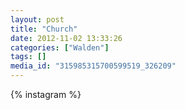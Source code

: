 ```yaml
---
layout: post
title: "Church"
date: 2012-11-02 13:33:26
categories: ["Walden"]
tags: []
media_id: "315985315700599519_326209"
---
```


{% instagram %}
